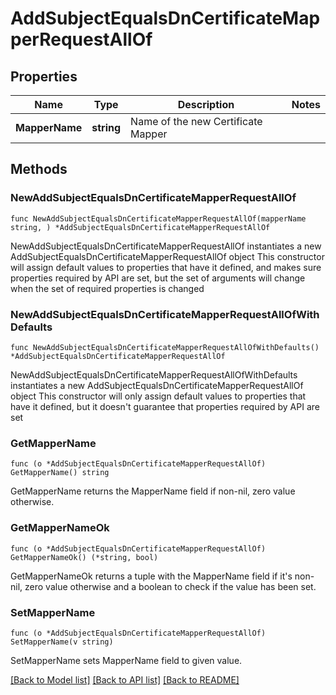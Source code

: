 # AddSubjectEqualsDnCertificateMapperRequestAllOf

## Properties

Name | Type | Description | Notes
------------ | ------------- | ------------- | -------------
**MapperName** | **string** | Name of the new Certificate Mapper | 

## Methods

### NewAddSubjectEqualsDnCertificateMapperRequestAllOf

`func NewAddSubjectEqualsDnCertificateMapperRequestAllOf(mapperName string, ) *AddSubjectEqualsDnCertificateMapperRequestAllOf`

NewAddSubjectEqualsDnCertificateMapperRequestAllOf instantiates a new AddSubjectEqualsDnCertificateMapperRequestAllOf object
This constructor will assign default values to properties that have it defined,
and makes sure properties required by API are set, but the set of arguments
will change when the set of required properties is changed

### NewAddSubjectEqualsDnCertificateMapperRequestAllOfWithDefaults

`func NewAddSubjectEqualsDnCertificateMapperRequestAllOfWithDefaults() *AddSubjectEqualsDnCertificateMapperRequestAllOf`

NewAddSubjectEqualsDnCertificateMapperRequestAllOfWithDefaults instantiates a new AddSubjectEqualsDnCertificateMapperRequestAllOf object
This constructor will only assign default values to properties that have it defined,
but it doesn't guarantee that properties required by API are set

### GetMapperName

`func (o *AddSubjectEqualsDnCertificateMapperRequestAllOf) GetMapperName() string`

GetMapperName returns the MapperName field if non-nil, zero value otherwise.

### GetMapperNameOk

`func (o *AddSubjectEqualsDnCertificateMapperRequestAllOf) GetMapperNameOk() (*string, bool)`

GetMapperNameOk returns a tuple with the MapperName field if it's non-nil, zero value otherwise
and a boolean to check if the value has been set.

### SetMapperName

`func (o *AddSubjectEqualsDnCertificateMapperRequestAllOf) SetMapperName(v string)`

SetMapperName sets MapperName field to given value.



[[Back to Model list]](../README.md#documentation-for-models) [[Back to API list]](../README.md#documentation-for-api-endpoints) [[Back to README]](../README.md)


